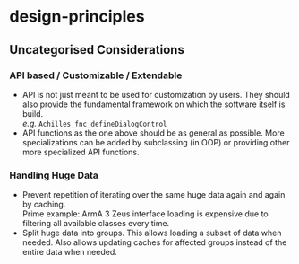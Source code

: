 # design-principles
## Uncategorised Considerations
### API based / Customizable / Extendable
- API is not just meant to be used for customization by users. They should
also provide the fundamental framework on which the software itself is
build.  
_e.g._ `Achilles_fnc_defineDialogControl`
- API functions as the one above should be as general as possible. More
specializations can be added by subclassing (in OOP) or providing other more
specialized API functions.

### Handling Huge Data
- Prevent repetition of iterating over the same huge data again and again by
caching.  
Prime example: ArmA 3 Zeus interface loading is expensive due to filtering
all available classes every time.
- Split huge data into groups. This allows loading a subset of data when
needed. Also allows updating caches for affected groups instead of the entire
data when needed.
